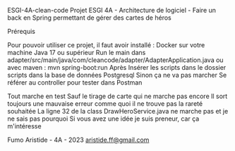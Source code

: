 ESGI-4A-clean-code
Projet ESGI 4A - Architecture de logiciel - Faire un back en Spring permettant de gérer des cartes de héros

Prérequis

Pour pouvoir utiliser ce projet, il faut avoir installé :
Docker sur votre machine
Java 17 ou supérieur
Run le main dans adapter/src/main/java/com/cleancode/adapter/AdapterApplication.java
ou avec maven : mvn spring-boot:run
Après Insérer les scripts dans le dossier scripts dans la base de données Postgresql Sinon ça ne va pas marcher
Se référer au controller pour tester dans Postman

Tout marche en test
Sauf le tirage de carte qui ne marche pas encore
Il sort toujours une mauvaise erreur comme quoi il ne trouve pas la rareté souhaitée
La ligne 32 de la class DrawHeroService.java ne marche pas et je ne sais pas pourquoi
Si vous avez une idée je suis preneur, car ça m'intéresse


Fumo Aristide - 4A - 2023
aristide.ff@gmail.com
